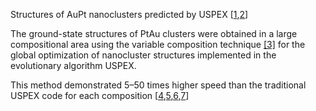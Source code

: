 Structures of AuPt nanoclusters predicted by USPEX [[1](https://pubs.aip.org/aip/jcp/article-abstract/124/24/244704/567275/Crystal-structure-prediction-using-ab-initio?redirectedFrom=fulltext),[2](https://www.sciencedirect.com/science/article/abs/pii/S0010465512004055)]

The ground-state structures of PtAu clusters were obtained in a large compositional area using the variable composition technique [[3]](https://pubs.acs.org/doi/abs/10.1021/acs.jpclett.8b03510)  for the global optimization of nanocluster structures implemented in the evolutionary algorithm USPEX. 

This method demonstrated 5–50 times higher speed than the traditional USPEX code for each composition [[4](https://pubs.acs.org/doi/abs/10.1021/acs.jpclett.8b03510),[5](https://pubs.rsc.org/en/content/articlelanding/2021/nr/d1nr05653k),[6](https://pubs.rsc.org/en/content/articlelanding/2020/cp/d0cp05139j),[7](https://pubs.acs.org/doi/10.1021/acs.jpclett.3c01753)]


